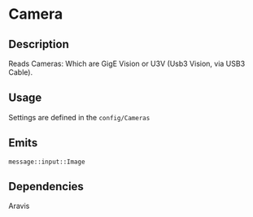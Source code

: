 # Camera

## Description

Reads Cameras: Which are GigE Vision or U3V (Usb3 Vision, via USB3 Cable).

## Usage

Settings are defined in the `config/Cameras`

## Emits

`message::input::Image`

## Dependencies

Aravis
